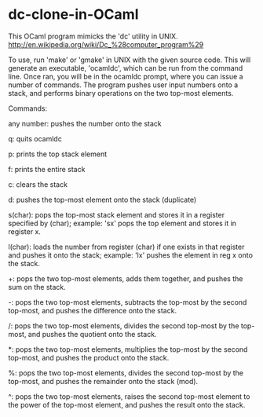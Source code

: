 # dc-clone-in-OCaml

This OCaml program mimicks the 'dc' utility in UNIX.
http://en.wikipedia.org/wiki/Dc_%28computer_program%29

To use, run 'make' or 'gmake' in UNIX with the given source code. 
This will generate an executable, 'ocamldc', which can be run from the command line.
Once ran, you will be in the ocamldc prompt, where you can issue a number of commands.
The program pushes user input numbers onto a stack, and performs binary operations
on the two top-most elements.

Commands:

  any number: pushes the number onto the stack
  
  q: quits ocamldc
  
  p: prints the top stack element
  
  f: prints the entire stack
  
  c: clears the stack
  
  d: pushes the top-most element onto the stack (duplicate)
  
  s(char): pops the top-most stack element and stores it in a register specified by
    (char); example: 'sx' pops the top element and stores it in register x.
  
  l(char): loads the number from register (char) if one exists in that register and 
    pushes it onto the stack; example: 'lx' pushes the element in reg x onto the stack.
  
  +: pops the two top-most elements, adds them together, and pushes the sum on the stack.
  
  -: pops the two top-most elements, subtracts the top-most by the second top-most, 
    and pushes the difference onto the stack.
  
  /: pops the two top-most elements, divides the second top-most by the top-most, and 
    pushes the quotient onto the stack.
  
  *: pops the two top-most elements, multiplies the top-most by the second top-most, and
    pushes the product onto the stack.
  
  %: pops the two top-most elements, divides the second top-most by the top-most, and
    pushes the remainder onto the stack (mod).
  
  ^: pops the two top-most elements, raises the second top-most element to the power of
    the top-most element, and pushes the result onto the stack.
